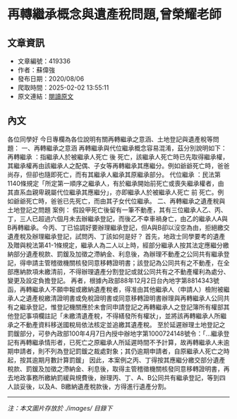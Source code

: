 # 再轉繼承概念與遺產稅問題,曾榮耀老師

## 文章資訊
- 文章編號：419336
- 作者：蘇偉強
- 發布日期：2020/08/06
- 爬取時間：2025-02-02 13:55:11
- 原文連結：[閱讀原文](https://real-estate.get.com.tw/Columns/detail.aspx?no=419336)

## 內文
各位同學好
今日專欄為各位說明有關再轉繼承之意涵、土地登記與遺產稅等問題：
一、再轉繼承之意涵
再轉繼承與代位繼承概念容易混淆，茲分別說明如下：
再轉繼承
：指繼承人於被繼承人死亡
後
死亡，該繼承人死亡時已先取得繼承權，其繼承權再由該繼承人之配偶、子女等再轉繼承其應繼分。例如爺爺死亡時，爸爸尚存，但卻也隨即死亡，而有其繼承人繼承其原繼承部分。
代位繼承
：民法第1140條規定「所定第一順序之繼承人，有於繼承開始前死亡或喪失繼承權者，由其直系血親卑親屬代位繼承其應繼分」，亦即繼承人於被繼承人死亡
前
死亡。例如爺爺死亡時，爸爸已先死亡，而由其子女代位繼承。
二、再轉繼承之遺產稅與土地登記之問題
案例：
假設甲死亡後留有一筆不動產，其有三位繼承人乙、丙、丁，三人已超過六個月未去辦繼承登記，而後乙不幸車禍身亡，由乙的繼承人A與B再轉繼承。今丙、丁已協調好要辦理繼承登記，但A與B卻以沒空為由，拒絕繳交遺產稅及辦理繼承登記，試問丙、丁該如何是好？
首先，地政士同學要考的遺產及贈與稅法第41-1條規定，繼承人為二人以上時，經部分繼承人按其法定應繼分繳納部分遺產稅款、罰鍰及加徵之滯納金、利息後，為辦理不動產之公同共有繼承登記，得申請主管稽徵機關核發同意移轉證明書；該登記為公同共有之不動產，在全部應納款項未繳清前，不得辦理遺產分割登記或就公同共有之不動產權利為處分、變更及設定負擔登記。
再者，根據內政部88年12月2日台內地字第8814343號函，再轉繼承人不願申報或繳納遺產稅者，得准由其他繼承人（申請人）檢附被繼承人之遺產稅繳清證明書或免稅證明書或同意移轉證明書辦理與再轉繼承人公同共有之繼承登記，惟登記機關應於未會同申請登記之再轉繼承人之登記簿所有權部其他登記事項欄註記「未繳清遺產稅，不得繕發所有權狀」，並將該再轉繼承人所繼承之不動產資料移送國稅局依法核定並追繳其遺產稅。
至於延遲辦理土地登記之罰鍰部分，可參內政部100年4月7日內授中辦地字第1000724148號令：「…繼承登記有再轉繼承情形者，已死亡之原繼承人所延遲時間不予計算，故再轉繼承人未逾期申請者，則不列為登記罰鍰之裁處對象；其仍逾期申請者，自原繼承人死亡之時起，按其逾期月數計算罰鍰」
因此，本案例之丙、丁得按其應繼分繳交部分遺產稅款、罰鍰及加徵之滯納金、利息後，取得主管稽徵機關核發同意移轉證明書，再去地政事務所繳納罰緩與規費後，辦理丙、丁、A、B公同共有繼承登記，等到四人談妥後，以及A、B繳納遺產稅款後，方得進行遺產分割。

---
*注：本文圖片存放於 ./images/ 目錄下*
